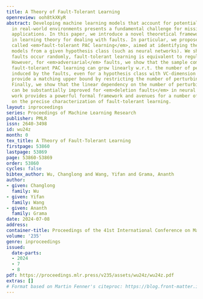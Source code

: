 ```yaml
---
title: A Theory of Fault-Tolerant Learning
openreview: ooh8tkXKyR
abstract: Developing machine learning models that account for potential faults encountered
  in real-world environments presents a fundamental challenge for mission-critical
  applications. In this paper, we introduce a novel theoretical framework grounded
  in learning theory for dealing with faults. In particular, we propose a framework
  called <em>fault-tolerant PAC learning</em>, aimed at identifying the most fault-tolerant
  models from a given hypothesis class (such as neural networks). We show that if
  faults occur randomly, fault-tolerant learning is equivalent to regular PAC learning.
  However, for <em>adversarial</em> faults, we show that the sample complexity of
  fault-tolerant PAC learning can grow linearly w.r.t. the number of perturbing functions
  induced by the faults, even for a hypothesis class with VC-dimension 1. We then
  provide a matching upper bound by restricting the number of perturbing functions.
  Finally, we show that the linear dependency on the number of perturbing functions
  can be substantially improved for <em>deletion faults</em> in neural networks. Our
  work provides a powerful formal framework and avenues for a number of future investigations
  on the precise characterization of fault-tolerant learning.
layout: inproceedings
series: Proceedings of Machine Learning Research
publisher: PMLR
issn: 2640-3498
id: wu24z
month: 0
tex_title: A Theory of Fault-Tolerant Learning
firstpage: 53860
lastpage: 53869
page: 53860-53869
order: 53860
cycles: false
bibtex_author: Wu, Changlong and Wang, Yifan and Grama, Ananth
author:
- given: Changlong
  family: Wu
- given: Yifan
  family: Wang
- given: Ananth
  family: Grama
date: 2024-07-08
address:
container-title: Proceedings of the 41st International Conference on Machine Learning
volume: '235'
genre: inproceedings
issued:
  date-parts:
  - 2024
  - 7
  - 8
pdf: https://proceedings.mlr.press/v235/assets/wu24z/wu24z.pdf
extras: []
# Format based on Martin Fenner's citeproc: https://blog.front-matter.io/posts/citeproc-yaml-for-bibliographies/
---
```

